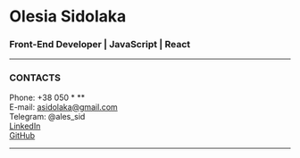 # Оlesia Sidolaka

### Front-End Developer | JavaScript | React

---

### CONTACTS

Phone: +38 050 \*  \*\*<br>
E-mail: asidolaka@gmail.com<br>
Telegram: @ales_sid<br>
[LinkedIn](https://www.linkedin.com/in/alesia-sidolaka/)<br>
[GitHub](https://github.com/AlexSidol)

---
